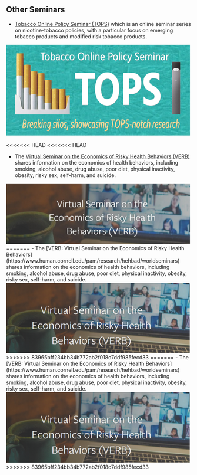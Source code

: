 ## Other Seminars

- [Tobacco Online Policy Seminar (TOPS)](https://www.tobaccopolicy.org) which is an online seminar series on nicotine-tobacco policies, with a particular focus on emerging tobacco products and modified risk tobacco products.

<img src="banner_tops.jpg" width="500"/>

<<<<<<< HEAD
<<<<<<< HEAD
- The [Virtual Seminar on the Economics of Risky Health Behaviors (VERB)](https://www.human.cornell.edu/pam/research/hehbad/worldseminars) shares information on the economics of health behaviors, including smoking, alcohol abuse, drug abuse, poor diet, physical inactivity, obesity, risky sex, self-harm, and suicide.

<img src="hbehavior2.jpg" width="500"/>
=======
- The [VERB: Virtual Seminar on the Economics of Risky Health Behaviors](https://www.human.cornell.edu/pam/research/hehbad/worldseminars) shares information on the economics of health behaviors, including smoking, alcohol abuse, drug abuse, poor diet, physical inactivity, obesity, risky sex, self-harm, and suicide.

<img src="verb_logo.png" width="500"/>
>>>>>>> 83965bff234bb34b772ab2f018c7ddf985fecd33
=======
- The [VERB: Virtual Seminar on the Economics of Risky Health Behaviors](https://www.human.cornell.edu/pam/research/hehbad/worldseminars) shares information on the economics of health behaviors, including smoking, alcohol abuse, drug abuse, poor diet, physical inactivity, obesity, risky sex, self-harm, and suicide.

<img src="verb_logo.png" width="500"/>
>>>>>>> 83965bff234bb34b772ab2f018c7ddf985fecd33
